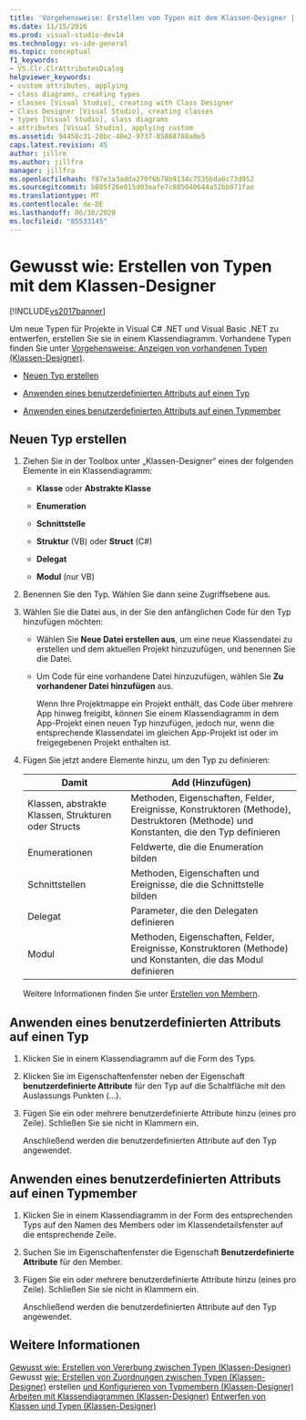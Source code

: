 ```yaml
---
title: 'Vorgehensweise: Erstellen von Typen mit dem Klassen-Designer | Microsoft-Dokumentation'
ms.date: 11/15/2016
ms.prod: visual-studio-dev14
ms.technology: vs-ide-general
ms.topic: conceptual
f1_keywords:
- VS.Clr.ClrAttributesDialog
helpviewer_keywords:
- custom attributes, applying
- class diagrams, creating types
- classes [Visual Studio], creating with Class Designer
- Class Designer [Visual Studio], creating classes
- types [Visual Studio], class diagrams
- attributes [Visual Studio], applying custom
ms.assetid: 94458c31-28bc-40e2-9737-85868788a0e5
caps.latest.revision: 45
author: jillre
ms.author: jillfra
manager: jillfra
ms.openlocfilehash: f87e3a3adda270f6b78b9134c7535bda6c73d952
ms.sourcegitcommit: b885f26e015d03eafe7c885040644a52bb071fae
ms.translationtype: MT
ms.contentlocale: de-DE
ms.lasthandoff: 06/30/2020
ms.locfileid: "85533145"
---
```

# <a name="how-to-create-types-by-using-class-designer"></a>Gewusst wie: Erstellen von Typen mit dem Klassen-Designer
[!INCLUDE[vs2017banner](../includes/vs2017banner.md)]

Um neue Typen für Projekte in Visual C# .NET und Visual Basic .NET zu entwerfen, erstellen Sie sie in einem Klassendiagramm. Vorhandene Typen finden Sie unter [Vorgehensweise: Anzeigen von vorhandenen Typen (Klassen-Designer)](../ide/how-to-view-existing-types-class-designer.md).

- [Neuen Typ erstellen](#CreateType)

- [Anwenden eines benutzerdefinierten Attributs auf einen Typ](#CustAttributeType)

- [Anwenden eines benutzerdefinierten Attributs auf einen Typmember](#CustAttributeMember)

## <a name="create-a-new-type"></a><a name="CreateType"></a>Neuen Typ erstellen

1. Ziehen Sie in der Toolbox unter „Klassen-Designer“ eines der folgenden Elemente in ein Klassendiagramm:

    - **Klasse** oder **Abstrakte Klasse**

    - **Enumeration**

    - **Schnittstelle**

    - **Struktur** (VB) oder **Struct** (C#)

    - **Delegat**

    - **Modul** (nur VB)

2. Benennen Sie den Typ. Wählen Sie dann seine Zugriffsebene aus.

3. Wählen Sie die Datei aus, in der Sie den anfänglichen Code für den Typ hinzufügen möchten:

    - Wählen Sie **Neue Datei erstellen aus**, um eine neue Klassendatei zu erstellen und dem aktuellen Projekt hinzuzufügen, und benennen Sie die Datei.

    - Um Code für eine vorhandene Datei hinzuzufügen, wählen Sie **Zu vorhandener Datei hinzufügen** aus.

         Wenn Ihre Projektmappe ein Projekt enthält, das Code über mehrere App hinweg freigibt, können Sie einem Klassendiagramm in dem App-Projekt einen neuen Typ hinzufügen, jedoch nur, wenn die entsprechende Klassendatei im gleichen App-Projekt ist oder im freigegebenen Projekt enthalten ist.

4. Fügen Sie jetzt andere Elemente hinzu, um den Typ zu definieren:

    |**Damit**|**Add (Hinzufügen)**|
    |-|-|
    |Klassen, abstrakte Klassen, Strukturen oder Structs|Methoden, Eigenschaften, Felder, Ereignisse, Konstruktoren (Methode), Destruktoren (Methode) und Konstanten, die den Typ definieren|
    |Enumerationen|Feldwerte, die die Enumeration bilden|
    |Schnittstellen|Methoden, Eigenschaften und Ereignisse, die die Schnittstelle bilden|
    |Delegat|Parameter, die den Delegaten definieren|
    |Modul|Methoden, Eigenschaften, Felder, Ereignisse, Konstruktoren (Methode) und Konstanten, die das Modul definieren|

     Weitere Informationen finden Sie unter [Erstellen von Membern](../ide/creating-and-configuring-type-members-class-designer.md#CreateMembers).

## <a name="apply-a-custom-attribute-to-a-type"></a><a name="CustAttributeType"></a> Anwenden eines benutzerdefinierten Attributs auf einen Typ

1. Klicken Sie in einem Klassendiagramm auf die Form des Typs.

2. Klicken Sie im Eigenschaftenfenster neben der Eigenschaft **benutzerdefinierte Attribute** für den Typ auf die Schaltfläche mit den Auslassungs Punkten (...).

3. Fügen Sie ein oder mehrere benutzerdefinierte Attribute hinzu (eines pro Zeile). Schließen Sie sie nicht in Klammern ein.

     Anschließend werden die benutzerdefinierten Attribute auf den Typ angewendet.

## <a name="apply-a-custom-attribute-to-a-type-member"></a><a name="CustAttributeMember"></a>Anwenden eines benutzerdefinierten Attributs auf einen Typmember

1. Klicken Sie in einem Klassendiagramm in der Form des entsprechenden Typs auf den Namen des Members oder im Klassendetailsfenster auf die entsprechende Zeile.

2. Suchen Sie im Eigenschaftenfenster die Eigenschaft **Benutzerdefinierte Attribute** für den Member.

3. Fügen Sie ein oder mehrere benutzerdefinierte Attribute hinzu (eines pro Zeile). Schließen Sie sie nicht in Klammern ein.

     Anschließend werden die benutzerdefinierten Attribute auf den Typ angewendet.

## <a name="see-also"></a>Weitere Informationen
 [Gewusst wie: Erstellen von Vererbung zwischen Typen (Klassen-Designer)](../ide/how-to-create-inheritance-between-types-class-designer.md) Gewusst [wie: Erstellen von Zuordnungen zwischen Typen (Klassen-Designer)](../ide/how-to-create-associations-between-types-class-designer.md) erstellen [und Konfigurieren von Typmembern (Klassen-Designer)](../ide/creating-and-configuring-type-members-class-designer.md) [Arbeiten mit Klassendiagrammen (Klassen-Designer)](../ide/working-with-class-diagrams-class-designer.md) [Entwerfen von Klassen und Typen (Klassen-Designer)](../ide/designing-classes-and-types-class-designer.md)
